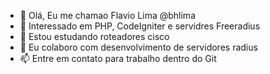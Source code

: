 - 👋 Olá, Eu me chamao Flavio Lima @bhlima
- 👀 Interessado em PHP, CodeIgniter e servidres Freeradius
- 🌱 Estou estudando roteadores cisco
- 💞️ Eu colaboro com desenvolvimento de servidores radius
- 📫 Entre em contato para trabalho dentro do Git
